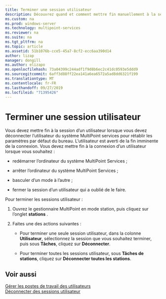 ```yaml
---
title: Terminer une session utilisateur
description: Découvrez quand et comment mettre fin manuellement à la session d’un utilisateur dans MultiPoint services
ms.custom: na
ms.prod: windows-server
ms.technology: multipoint-services
ms.reviewer: na
ms.suite: na
ms.tgt_pltfrm: na
ms.topic: article
ms.assetid: 51b1076b-cce5-45a7-8cf2-ecc6aa390d14
author: lizap
manager: dongill
ms.author: elizapo
ms.openlocfilehash: 73a04399c244adf1f9d8b6ec2c41dc0593e5ddd9
ms.sourcegitcommit: 6aff3d88ff22ea141a6ea6572a5ad8dd6321f199
ms.translationtype: MT
ms.contentlocale: fr-FR
ms.lasthandoff: 09/27/2019
ms.locfileid: "71395426"
---
```

# <a name="end-a-user-session"></a>Terminer une session utilisateur
Vous devez mettre fin à la session d’un utilisateur lorsque vous devez déconnecter l’utilisateur du système MultiPoint services pour rétablir les paramètres par défaut du bureau. L’utilisateur est averti de la fin imminente de la connexion. Vous devez mettre fin à la connexion d’un utilisateur lorsque vous souhaitez :  
  
-   redémarrer l’ordinateur du système MultiPoint Services ;  
  
-   arrêter l’ordinateur du système MultiPoint Services ;  
  
-   basculer d’un mode à l’autre ;  
  
-   fermer la session d’un utilisateur qui a oublié de le faire.  
  
Pour terminer les sessions utilisateur :  
  
1.  Ouvrez le gestionnaire MultiPoint en mode station, puis cliquez sur l’onglet **stations** .  
  
2.  Faites une des actions suivantes :  
  
    -   Pour terminer une seule session utilisateur, dans la colonne **Utilisateur**, sélectionnez la session que vous souhaitez terminer, puis sous **Tâches**, cliquez sur **Déconnecter**.  
  
    -   Pour terminer toutes les sessions utilisateur, sous **Tâches de stations**, cliquez sur **Déconnecter toutes les stations**.  
  
## <a name="see-also"></a>Voir aussi  
[Gérer les postes de travail des utilisateurs](manage-user-desktops-using-multipoint-dashboard.md)  
[Déconnecter des sessions utilisateur](Log-off-or-Disconnect-User-Sessions.md)